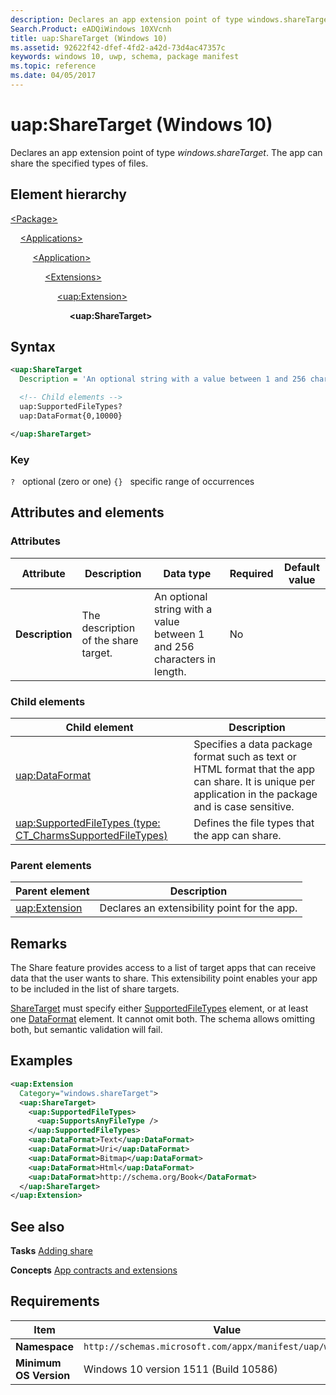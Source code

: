 ```yaml
---
description: Declares an app extension point of type windows.shareTarget (Windows 10).
Search.Product: eADQiWindows 10XVcnh
title: uap:ShareTarget (Windows 10)
ms.assetid: 92622f42-dfef-4fd2-a42d-73d4ac47357c
keywords: windows 10, uwp, schema, package manifest
ms.topic: reference
ms.date: 04/05/2017
---
```


# uap:ShareTarget (Windows 10)

Declares an app extension point of type *windows.shareTarget*. The app can share the specified types of files.

## Element hierarchy

[\<Package\>](element-package.md)

&nbsp;&nbsp;&nbsp;&nbsp;[\<Applications\>](element-applications.md)

&nbsp;&nbsp;&nbsp;&nbsp; &nbsp;&nbsp;&nbsp;&nbsp;[\<Application\>](element-application.md)

&nbsp;&nbsp;&nbsp;&nbsp; &nbsp;&nbsp;&nbsp;&nbsp; &nbsp;&nbsp;&nbsp;&nbsp;[\<Extensions\>](element-extensions.md)

&nbsp;&nbsp;&nbsp;&nbsp; &nbsp;&nbsp;&nbsp;&nbsp; &nbsp;&nbsp;&nbsp;&nbsp; &nbsp;&nbsp;&nbsp;&nbsp;[\<uap:Extension\>](element-uap-extension.md)

&nbsp;&nbsp;&nbsp;&nbsp; &nbsp;&nbsp;&nbsp;&nbsp; &nbsp;&nbsp;&nbsp;&nbsp; &nbsp;&nbsp;&nbsp;&nbsp; &nbsp;&nbsp;&nbsp;&nbsp;**\<uap:ShareTarget\>**

## Syntax

```xml
<uap:ShareTarget
  Description = 'An optional string with a value between 1 and 256 characters in length.' >

  <!-- Child elements -->
  uap:SupportedFileTypes?
  uap:DataFormat{0,10000}

</uap:ShareTarget>
```

### Key

`?`   optional (zero or one)
`{}`   specific range of occurrences

## Attributes and elements

### Attributes

| Attribute | Description | Data type | Required | Default value |
|-|-|-|-|-|
| **Description** | The description of the share target. | An optional string with a value between 1 and 256 characters in length. | No |  |

### Child elements

| Child element | Description |
|-|-|
| [uap:DataFormat](element-uap-dataformat.md) | Specifies a data package format such as text or HTML format that the app can share. It is unique per application in the package and is case sensitive. |
| [uap:SupportedFileTypes (type: CT_CharmsSupportedFileTypes)](element-1-uap-supportedfiletypes.md) | Defines the file types that the app can share. |

### Parent elements

| Parent element | Description |
|-|-|
| [uap:Extension](element-uap-extension.md) | Declares an extensibility point for the app. |

## Remarks

The Share feature provides access to a list of target apps that can receive data that the user wants to share. This extensibility point enables your app to be included in the list of share targets.

[ShareTarget](../appxmanifestschema/element-sharetarget.md) must specify either [SupportedFileTypes](../appxmanifestschema/element-supportedfiletypes.md) element, or at least one [DataFormat](../appxmanifestschema/element-dataformat.md) element. It cannot omit both. The schema allows omitting both, but semantic validation will fail.

## Examples

```xml
<uap:Extension
  Category="windows.shareTarget">
  <uap:ShareTarget>
    <uap:SupportedFileTypes>
      <uap:SupportsAnyFileType />
    </uap:SupportedFileTypes>
    <uap:DataFormat>Text</uap:DataFormat>
    <uap:DataFormat>Uri</uap:DataFormat>
    <uap:DataFormat>Bitmap</uap:DataFormat>
    <uap:DataFormat>Html</uap:DataFormat>
    <uap:DataFormat>http://schema.org/Book</DataFormat>
  </uap:ShareTarget>
</uap:Extension>
```

## See also

**Tasks**
[Adding share](/previous-versions/windows/apps/hh758314(v=win.10))

**Concepts**
[App contracts and extensions](/previous-versions/windows/apps/hh464906(v=win.10))

## Requirements

| Item | Value |
|--|--|
| **Namespace** | `http://schemas.microsoft.com/appx/manifest/uap/windows10` |
| **Minimum OS Version** | Windows 10 version 1511 (Build 10586) |
